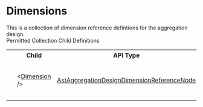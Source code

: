 # Dimensions

<div class="LanguageSummary"><div class ="SummaryItem">This is a collection of dimension reference defintions for the aggregation design.</div></div><div class="SchemaBindingGroup"><div class="SchemaBindingGroupHeader">Permitted Collection Child Definitions</div><table id="SchemaBindingList" class="SchemaBindingList"><tbody><tr><th class="SchemaBindingIconColumnHeader">&nbsp;</th><th class="SchemaBindingNameColumnHeader">Child</th><th class="SchemaBindingTypeColumnHeader">API Type</th><th class="SchemaBindingSummaryColumnHeader">Description</th></tr><tr class="cd0"><td class="SchemaBindingIcon"><div class="NotRequired" /></td><td class="SchemaBindingName"><span class="punc">&lt;</span><a href=../api-reference/Varigence.Languages.Biml.Cube.Aggregation.AstAggregationDesignDimensionReferenceNode.html">Dimension</a><span class="punc"> /&gt;</span></td><td class="SchemaBindingType"><a href="Varigence.Languages.Biml.Cube.Aggregation.AstAggregationDesignDimensionReferenceNode.html">AstAggregationDesignDimensionReferenceNode</a></td><td class="SchemaBindingSummary">The AstAggregationDesignDimensionReferenceNode type is a wrapper for a direct reference to a cube dimension for use in an aggregation design.</td></tr></tbody></table></div>